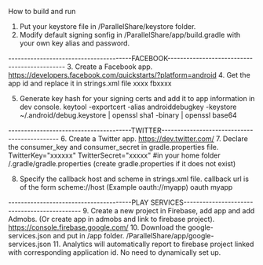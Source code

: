 How to build and run

1. Put your keystore file in /ParallelShare/keystore folder.
2. Modify default signing sonfig in /ParallelShare/app/build.gradle with your own key alias and password.


---------------------------------------FACEBOOK---------------------------------------------
3. Create a Facebook app. https://developers.facebook.com/quickstarts/?platform=android
4. Get the app id and replace it in strings.xml file
	<string name="facebook_app_id">xxxx</string>
    <string name="fb_login_protocol_scheme">fbxxxx</string>

5. Generate key hash for your signing certs and add it to app information in dev console.
	keytool -exportcert -alias androiddebugkey -keystore ~/.android/debug.keystore | openssl sha1 -binary | openssl base64


---------------------------------------TWITTER---------------------------------------------
6. Create a Twitter app. https://dev.twitter.com/
7. Declare the consumer_key and consumer_secret in gradle.properties file.
	TwitterKey="xxxxxx"
	TwitterSecret="xxxxx"
	#in your home folder /.gradle/gradle.properties (create gradle.properties if it does not exist)

8. Specify the callback host and scheme in strings.xml file.
	callback url is of the form scheme://host (Example oauth://myapp)
    <string name="twitter_callback_scheme">oauth</string>
    <string name="twitter_callback_host">myapp</string>


---------------------------------------PLAY SERVICES---------------------------------------------
9. Create a new project in Firebase, add app and add Admobs. (Or create app in admobs and link to firebase project).
		https://console.firebase.google.com/
10. Download the google-services.json and put in /app folder.
		/ParallelShare/app/google-services.json
11. Analytics will automatically report to firebase project linked with corresponding application id. No need to dynamically set up.
